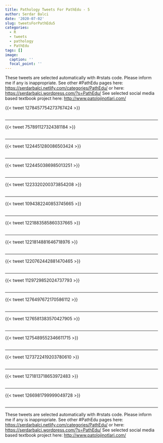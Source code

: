 ```yaml
---
title: Pathology Tweets For PathEdu - 5
author: Serdar Balci
date: '2020-07-02'
slug: tweetsForPathEdu5
categories:
  - R
  - tweets
  - pathology
  - PathEdu
tags: []
image:
  caption: ''
  focal_point: ''
---
```



These tweets are selected automatically with #rstats code. Please inform me if any is inappropriate.
See other #PathEdu pages here: https://serdarbalci.netlify.com/categories/PathEdu/  or here: https://serdarbalci.wordpress.com/?s=PathEdu/ 
See selected social media based textbook project here: http://www.patolojinotlari.com/

{{< tweet 1278457754273767424 >}}
<br>
<br>
<hr>
{{< tweet 757891127324381184 >}}
<br>
<br>
<hr>
{{< tweet 1224451280086503424 >}}
<br>
<br>
<hr>
{{< tweet 1224450386985013251 >}}
<br>
<br>
<hr>
{{< tweet 1223320200373854208 >}}
<br>
<br>
<hr>
{{< tweet 1094382240853745665 >}}
<br>
<br>
<hr>
{{< tweet 1221883585860337665 >}}
<br>
<br>
<hr>
{{< tweet 1221814881646718976 >}}
<br>
<br>
<hr>
{{< tweet 1220762442881470465 >}}
<br>
<br>
<hr>
{{< tweet 1129729852024737793 >}}
<br>
<br>
<hr>
{{< tweet 1276497672170586112 >}}
<br>
<br>
<hr>
{{< tweet 1276581383570427905 >}}
<br>
<br>
<hr>
{{< tweet 1275489552346611715 >}}
<br>
<br>
<hr>
{{< tweet 1273722419203780610 >}}
<br>
<br>
<hr>
{{< tweet 1271813718653972483 >}}
<br>
<br>
<hr>
{{< tweet 1266981799999049728 >}}
<br>
<br>
<hr>


These tweets are selected automatically with #rstats code. Please inform me if any is inappropriate.
See other #PathEdu pages here: https://serdarbalci.netlify.com/categories/PathEdu/  or here: https://serdarbalci.wordpress.com/?s=PathEdu/ 
See selected social media based textbook project here: http://www.patolojinotlari.com/

